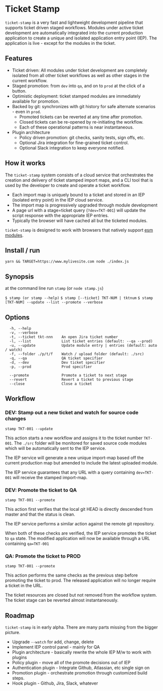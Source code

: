 # Ticket Stamp

`ticket-stamp` is a very fast and lightweight development pipeline that supports ticket driven staged workflows. Modules under active ticket development are automatically integrated into the current production application to create a unique and isolated application entry point (IEP). The application is live - except for the modules in the ticket.

## Features

- Ticket driven: All modules under ticket development are completely isolated from all other ticket workflows as well as other stages in the current workflow.
- Staged promotion: from `dev` into `qa`, and on to `prod` at the click of a button.
- Optimistic deployment: ticket stamped modules are immediately available for promotion.
- Backed by git: synchronizes with git history for safe alternate scenarios - even in `prod`.
  - Promoted tickets can be reverted at any time after promotion.
  - Closed tickets can be re-opened by re-initiating the workflow.
  - Each of these operational patterns is near instantaneous.
- Plugin architecture
  - Policy driven promotion: git checks, sanity tests, sign offs, etc.
  - Optional Jira integration for fine-grained ticket control.
  - Optional Slack integration to keep everyone notified.

## How it works

The `ticket-stamp` system consists of a cloud service that orchestrates the creation and delivery of ticket stamped import maps, and a CLI tool that is used by the developer to create and operate a ticket workflow.

- Each import map is uniquely bound to a ticket and stored in an IEP (isolated entry point) in the IEP cloud service.
- The import map is progressively upgraded through module development
- A page url with a stage=ticket query (`?dev=TKT-001`) will update the script response with the appropriate IEP entries.
- Typically the browser will have cached all but the ticketed modules.

`ticket-stamp` is designed to work with browsers that natively support [esm modules](https://developer.mozilla.org/en-US/docs/Web/JavaScript/Reference/Statements/import).

## Install / run

`yarn && TARGET=https://www.mylivesite.com node ./index.js`

## Synopsis

at the command line run `stamp` (or `node stamp.js`)

`$ stamp (or stamp --help)`
`$ stamp [--ticket] TKT-NUM | tktnum`
`$ stamp [TKT-NUM] --update --list --promote --verbose`

## Options

```
  -h, --help
  -v, --verbose
  -t, --ticket tkt-nnn    An open Jira ticket number
  -l, --list              List ticket entries (default: --qa --prod)
  -u, --update            Update module entry | entries (default: auto / watch)
  -f, --folder ./p/t/f    Watch / upload folder (default: ./src)
  -q, --qa                QA ticket specifier
  -d, --dev               Dev ticket specifier
  -p, --prod              Prod specifier

  --promote               Promote a ticket to next stage
  --revert                Revert a ticket to previous stage
  --close                 Close a ticket
```

## Workflow

### DEV: Stamp out a new ticket and watch for source code changes

`stamp TKT-001 --update`

This action starts a new workflow and assigns it to the ticket number `TKT-001`. The `./src` folder will be monitored for saved source code modules which will be automatically sent to the IEP service.

The IEP service will generate a new unique import-map based off the current production map but amended to include the latest uploaded module.

The IEP service guarantees that any URL with a query containing `dev=TKT-001` will receive the stamped import-map.

### DEV: Promote the ticket to QA

`stamp TKT-001 --promote`

This action first verifies that the local git HEAD is directly descended from master and that the status is clean.

The IEP service performs a similar action against the remote git repository.

When both of these checks are verified, the IEP service promotes the ticket to `qa` state. The modified application will now be available through a URL containing `qa=TKT-001`

### QA: Promote the ticket to PROD

`stamp TKT-001 --promote`

This action performs the same checks as the previous step before promoting the ticket to prod. The released application will no longer require a ticket in the URL.

The ticket resources are closed but not removed from the workflow system. The ticket stage can be reverted almost instantaneously.

## Roadmap

`ticket-stamp` is in early alpha. There are many parts missing from the bigger picture.

- Upgrade `--watch` for add, change, delete
- Implement IEP control panel - mainly for QA
- Plugin architecture - basically rewrite the whole IEP M/w to work with plugins
- Policy plugin - move all of the promote decisions out of IEP
- Authentication plugin - Integrate Github, Atlassian, etc single sign on
- Promotion plugin - orchestrate promotion through customized build steps.
- Hook plugin - Github, Jira, Slack, whatever
